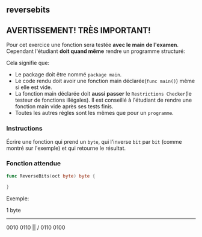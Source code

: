 ## reversebits

## **AVERTISSEMENT! TRÈS IMPORTANT!**

Pour cet exercice une fonction sera testée **avec le main de l'examen**. Cependant l'étudiant **doit quand même** rendre un programme structuré:

Cela signifie que:

- Le package doit être nommé `package main`.
- Le code rendu doit avoir une fonction main déclarée(`func main()`) même si elle est vide.
- La fonction main déclarée doit **aussi passer** le `Restrictions Checker`(le testeur de fonctions illégales). Il est conseillé à l'étudiant de rendre une fonction main vide après ses tests finis.
- Toutes les autres régles sont les mêmes que pour un `programme`.

### Instructions

Écrire une fonction qui prend un `byte`, qui l'inverse `bit` par `bit` (comme montré sur l'exemple) et qui retourne le résultat.

### Fonction attendue

```go
func ReverseBits(oct byte) byte {

}

```

Exemple:

  1 byte
_____________
 0010  0110
     ||
     \/
 0110  0100
